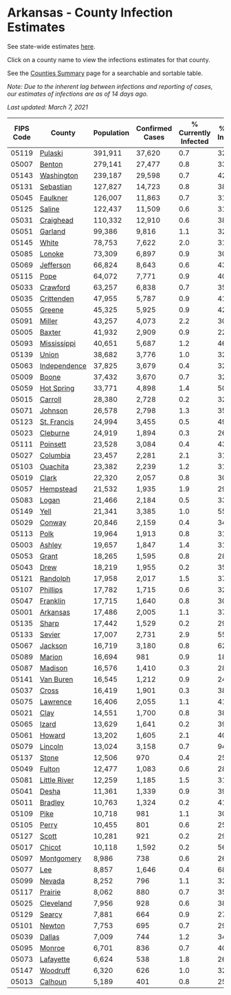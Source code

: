 # Arkansas - County Infection Estimates

See state-wide estimates [here](/infections/us-ar).

Click on a county name to view the infections estimates for that county.

See the [Counties Summary](/infections/summary-counties) page for a searchable and sortable table.

*Note: Due to the inherent lag between infections and reporting of cases, our estimates of infections are as of 14 days ago.*

*Last updated: March 7, 2021*

|   FIPS Code |                       County |   Population |   Confirmed Cases |   % Currently Infected |   % Total Infected |
|-------------|------------------------------|--------------|-------------------|------------------------|--------------------|
|       05119 |           [Pulaski](pulaski) |      391,911 |            37,620 |                    0.7 |               32.2 |
|       05007 |             [Benton](benton) |      279,141 |            27,477 |                    0.8 |               33.1 |
|       05143 |     [Washington](washington) |      239,187 |            29,598 |                    0.7 |               42.0 |
|       05131 |       [Sebastian](sebastian) |      127,827 |            14,723 |                    0.8 |               38.3 |
|       05045 |         [Faulkner](faulkner) |      126,007 |            11,863 |                    0.7 |               31.2 |
|       05125 |             [Saline](saline) |      122,437 |            11,509 |                    0.6 |               31.0 |
|       05031 |       [Craighead](craighead) |      110,332 |            12,910 |                    0.6 |               38.8 |
|       05051 |           [Garland](garland) |       99,386 |             9,816 |                    1.1 |               32.6 |
|       05145 |               [White](white) |       78,753 |             7,622 |                    2.0 |               31.3 |
|       05085 |             [Lonoke](lonoke) |       73,309 |             6,897 |                    0.9 |               30.6 |
|       05069 |       [Jefferson](jefferson) |       66,824 |             8,643 |                    0.6 |               43.9 |
|       05115 |                 [Pope](pope) |       64,072 |             7,771 |                    0.9 |               40.9 |
|       05033 |         [Crawford](crawford) |       63,257 |             6,838 |                    0.7 |               35.4 |
|       05035 |     [Crittenden](crittenden) |       47,955 |             5,787 |                    0.9 |               41.7 |
|       05055 |             [Greene](greene) |       45,325 |             5,925 |                    0.9 |               42.9 |
|       05091 |             [Miller](miller) |       43,257 |             4,073 |                    2.2 |               30.7 |
|       05005 |             [Baxter](baxter) |       41,932 |             2,909 |                    0.9 |               22.5 |
|       05093 |   [Mississippi](mississippi) |       40,651 |             5,687 |                    1.2 |               46.9 |
|       05139 |               [Union](union) |       38,682 |             3,776 |                    1.0 |               32.3 |
|       05063 | [Independence](independence) |       37,825 |             3,679 |                    0.4 |               32.6 |
|       05009 |               [Boone](boone) |       37,432 |             3,670 |                    0.7 |               32.0 |
|       05059 |     [Hot Spring](hot-spring) |       33,771 |             4,898 |                    1.4 |               50.1 |
|       05015 |           [Carroll](carroll) |       28,380 |             2,728 |                    0.2 |               32.0 |
|       05071 |           [Johnson](johnson) |       26,578 |             2,798 |                    1.3 |               35.7 |
|       05123 |   [St. Francis](st.-francis) |       24,994 |             3,455 |                    0.5 |               49.0 |
|       05023 |         [Cleburne](cleburne) |       24,919 |             1,894 |                    0.3 |               26.6 |
|       05111 |         [Poinsett](poinsett) |       23,528 |             3,084 |                    0.4 |               43.5 |
|       05027 |         [Columbia](columbia) |       23,457 |             2,281 |                    2.1 |               31.5 |
|       05103 |         [Ouachita](ouachita) |       23,382 |             2,239 |                    1.2 |               31.0 |
|       05019 |               [Clark](clark) |       22,320 |             2,057 |                    0.8 |               30.6 |
|       05057 |       [Hempstead](hempstead) |       21,532 |             1,935 |                    1.9 |               29.4 |
|       05083 |               [Logan](logan) |       21,466 |             2,184 |                    0.5 |               33.7 |
|       05149 |                 [Yell](yell) |       21,341 |             3,385 |                    1.0 |               55.0 |
|       05029 |             [Conway](conway) |       20,846 |             2,159 |                    0.4 |               34.3 |
|       05113 |                 [Polk](polk) |       19,964 |             1,913 |                    0.8 |               31.4 |
|       05003 |             [Ashley](ashley) |       19,657 |             1,847 |                    1.4 |               31.3 |
|       05053 |               [Grant](grant) |       18,265 |             1,595 |                    0.8 |               28.8 |
|       05043 |                 [Drew](drew) |       18,219 |             1,955 |                    0.2 |               35.8 |
|       05121 |         [Randolph](randolph) |       17,958 |             2,017 |                    1.5 |               37.1 |
|       05107 |         [Phillips](phillips) |       17,782 |             1,715 |                    0.6 |               32.2 |
|       05047 |         [Franklin](franklin) |       17,715 |             1,640 |                    0.8 |               30.2 |
|       05001 |         [Arkansas](arkansas) |       17,486 |             2,005 |                    1.1 |               37.5 |
|       05135 |               [Sharp](sharp) |       17,442 |             1,529 |                    0.2 |               29.0 |
|       05133 |             [Sevier](sevier) |       17,007 |             2,731 |                    2.9 |               55.8 |
|       05067 |           [Jackson](jackson) |       16,719 |             3,180 |                    0.8 |               62.1 |
|       05089 |             [Marion](marion) |       16,694 |               981 |                    0.9 |               18.9 |
|       05087 |           [Madison](madison) |       16,576 |             1,410 |                    0.3 |               28.8 |
|       05141 |       [Van Buren](van-buren) |       16,545 |             1,212 |                    0.9 |               24.6 |
|       05037 |               [Cross](cross) |       16,419 |             1,901 |                    0.3 |               38.7 |
|       05075 |         [Lawrence](lawrence) |       16,406 |             2,055 |                    1.1 |               41.6 |
|       05021 |                 [Clay](clay) |       14,551 |             1,700 |                    0.8 |               38.4 |
|       05065 |               [Izard](izard) |       13,629 |             1,641 |                    0.2 |               39.4 |
|       05061 |             [Howard](howard) |       13,202 |             1,605 |                    2.1 |               40.6 |
|       05079 |           [Lincoln](lincoln) |       13,024 |             3,158 |                    0.7 |               94.1 |
|       05137 |               [Stone](stone) |       12,506 |               970 |                    0.4 |               25.8 |
|       05049 |             [Fulton](fulton) |       12,477 |             1,083 |                    0.6 |               28.4 |
|       05081 | [Little River](little-river) |       12,259 |             1,185 |                    1.5 |               31.9 |
|       05041 |               [Desha](desha) |       11,361 |             1,339 |                    0.9 |               39.4 |
|       05011 |           [Bradley](bradley) |       10,763 |             1,324 |                    0.2 |               41.9 |
|       05109 |                 [Pike](pike) |       10,718 |               981 |                    1.1 |               30.4 |
|       05105 |               [Perry](perry) |       10,455 |               801 |                    0.6 |               25.2 |
|       05127 |               [Scott](scott) |       10,281 |               921 |                    0.2 |               29.6 |
|       05017 |             [Chicot](chicot) |       10,118 |             1,592 |                    0.2 |               56.3 |
|       05097 |     [Montgomery](montgomery) |        8,986 |               738 |                    0.6 |               26.8 |
|       05077 |                   [Lee](lee) |        8,857 |             1,646 |                    0.4 |               68.1 |
|       05099 |             [Nevada](nevada) |        8,252 |               796 |                    1.1 |               32.3 |
|       05117 |           [Prairie](prairie) |        8,062 |               880 |                    0.7 |               35.8 |
|       05025 |       [Cleveland](cleveland) |        7,956 |               928 |                    0.6 |               38.7 |
|       05129 |             [Searcy](searcy) |        7,881 |               664 |                    0.9 |               27.9 |
|       05101 |             [Newton](newton) |        7,753 |               695 |                    0.7 |               29.9 |
|       05039 |             [Dallas](dallas) |        7,009 |               744 |                    1.2 |               34.9 |
|       05095 |             [Monroe](monroe) |        6,701 |               836 |                    0.7 |               40.4 |
|       05073 |       [Lafayette](lafayette) |        6,624 |               538 |                    1.8 |               26.4 |
|       05147 |         [Woodruff](woodruff) |        6,320 |               626 |                    1.0 |               32.3 |
|       05013 |           [Calhoun](calhoun) |        5,189 |               401 |                    0.8 |               25.0 |